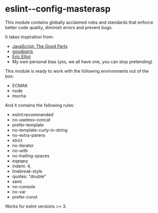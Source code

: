 # eslint--config-masterasp

This module contains globally acclaimed rules and standards that enforce
better code quality, diminish errors and prevent bugs.

It takes inspiration from:

 - [JavaScript: The Good Parts](http://javascript.crockford.com/)
 - [goodparts](https://github.com/dwyl/goodparts)
 - [Eric Elliot](https://medium.com/@_ericelliott/latest)
 - My own personal bias (yes, we all have one, you can stop pretending)

This module is ready to work with the following environments out of the box:

 - ECMA6
 - node
 - mocha

And it contains the following rules:

 - eslint:recommended
 - no-useless-concat
 - prefer-template
 - no-template-curly-in-string
 - no-extra-parens
 - strict
 - no-iterator
 - no-with
 - no-trailing-spaces
 - eqeqeq
 - indent: 4,
 - linebreak-style
 - quotes: "double"
 - semi
 - no-console
 - no-var
 - prefer-const

Works for eslint versions >= 3.
